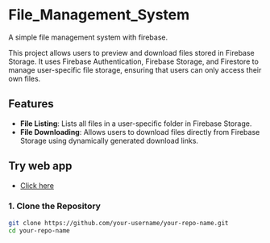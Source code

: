 # File_Management_System
A simple file management system with firebase. 

This project allows users to preview and download files stored in Firebase Storage. It uses Firebase Authentication, Firebase Storage, and Firestore to manage user-specific file storage, ensuring that users can only access their own files.

## Features

- **File Listing**: Lists all files in a user-specific folder in Firebase Storage.
- **File Downloading**: Allows users to download files directly from Firebase Storage using dynamically generated download links.

## Try web app
- [Click here](https://unifile.netlify.app/)

### 1. Clone the Repository
```bash
git clone https://github.com/your-username/your-repo-name.git
cd your-repo-name   
